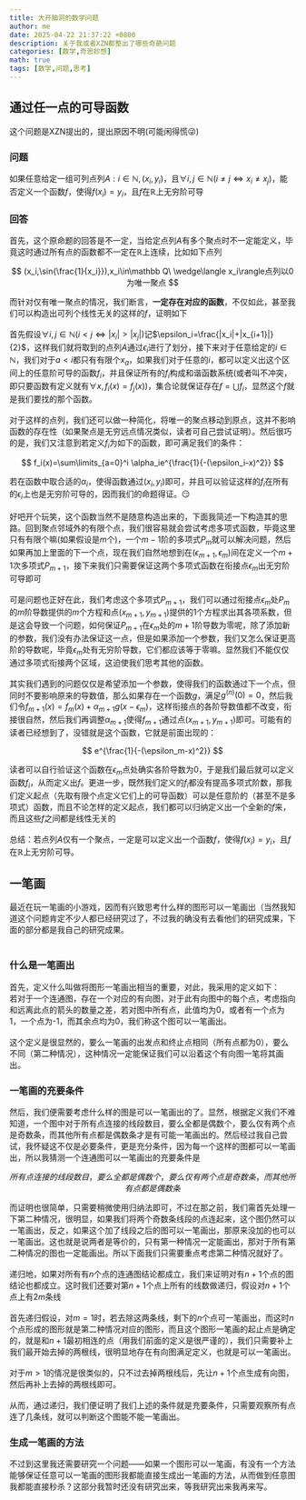 ```yaml
---
title: 大开脑洞的数学问题
author: me
date: 2025-04-22 21:37:22 +0800
description: 关于我或者XZN都整出了哪些奇葩问题
categories: [数学,奇思妙想]
math: true
tags: [数学,问题,思考]
---
```

## 通过任一点的可导函数

这个问题是XZN提出的，提出原因不明(可能闲得慌😜)

### 问题

如果任意给定一组可列点列$A:i\in\mathbb N,(x_i,y_i)$，且$\forall i,j\in\mathbb N(i\neq j\Longleftrightarrow x_i\neq x_j)$，能否定义一个函数$f$，使得$f(x_i)=y_i$，且$f$在$\mathbb R$上无穷阶可导

### 回答

首先，这个原命题的回答是不一定，当给定点列$A$有多个聚点时不一定能定义，毕竟这时通过所有点的函数都不一定在$\mathbb R$上连续，比如如下点列

$$
(x_i,\sin{\frac{1}{x_i}}),x_i\in\mathbb Q\ \wedge\langle x_i\rangle点列以0为唯一聚点
$$

而针对仅有唯一聚点的情况，我们断言，**一定存在对应的函数**，不仅如此，甚至我们可以构造出可列个线性无关的这样的$f$，证明如下<br><br>
首先假设$\forall i,j\in\mathbb N(i<j\Longleftrightarrow |x_i|>|x_j|)$记$\epsilon_i=\frac{|x_i|+|x_{i+1}|}{2}$，这样我们就将取到的点列$A$通过$\epsilon_i$进行了划分，接下来对于任意给定的$i\in\mathbb N$，我们对于$a<i$都只有有限个$x_a$，如果我们对于任意的$i$，都可以定义出这个区间上的任意阶可导的函数$f_i$，并且保证所有的$f_i$构成和谐函数系统(或者叫不冲突，即只要函数有定义就有$\forall x,f_i(x)=f_j(x)$)，集合论就保证存在$f=\bigcup{f_i}$，显然这个$f$就是我们要找的那个函数。<br><br>
对于这样的点列，我们还可以做一种简化，将唯一的聚点移动到原点，这并不影响函数的存在性（如果聚点是无穷远点情况类似，读者可自己尝试证明）。然后很巧的是，我们又注意到若定义$f_i$为如下的函数，即可满足我们的条件：

$$
f_i(x)=\sum\limits_{a=0}^i \alpha_ie^{\frac{1}{-(\epsilon_i-x)^2}}
$$

若在函数中取合适的$\alpha_i$，使得函数通过$(x_i,y_i)$即可，并且可以验证这样的$f_i$在所有的$\epsilon_i$上也是无穷阶可导的，因而我们的命题得证。😏<br><br>
好吧开个玩笑，这个函数当然不是随意构造出来的，下面我简述一下构造其的思路。回到聚点邻域外的有限个点，我们很容易就会尝试考虑多项式函数，毕竟这里只有有限个嘛(如果假设是$m$个)，一个$m-1$阶的多项式$P_m$就可以解决问题，然后如果再加上里面的下一个点，现在我们自然地想到在$(\epsilon_{m+1},\epsilon_m)$间在定义一个$m+1$次多项式$P_{m+1}$，接下来我们只需要保证这两个多项式函数在衔接点$\epsilon_m$出无穷阶可导即可<br><br>
可是问题也正好在此，我们考虑这个多项式$P_{m+1}$，我们可以通过衔接点$\epsilon_m$处$P_m$的$m$阶导数提供的$m$个方程和点$(x_{m+1},y_{m+1})$提供的$1$个方程求出其各项系数，但是这会导致一个问题，如何保证$P_{m+1}$在$\epsilon_m$处的$m+1$阶导数为零呢，除了添加新的参数，我们没有办法保证这一点，但是如果添加一个参数，我们又怎么保证更高阶的导数呢，毕竟$\epsilon_m$处有无穷阶导数，它们都应该等于零嘛。显然我们不能仅仅通过多项式衔接两个区域，这迫使我们思考其他的函数。<br><br>
其实我们遇到的问题仅仅是希望添加一个参数，使得我们的函数通过下一个点，但同时不要影响原来的导数值，那么如果存在一个函数$g$，满足$g^{(n)}(0)=0$，然后我们令$f_{m+1}(x)=f_m(x)+\alpha_{m+1} g(x-\epsilon_m)$，这样衔接点的各阶导数值都不改变，衔接很自然，然后我们再调整$\alpha_{m+1}$使得$f_{m+1}$通过点$(x_{m+1},y_{m+1})$即可。可能有的读者已经想到了，没错就是这个函数，它就是前面出现的：

$$
e^{\frac{1}{-(\epsilon_m-x)^2}}
$$

读者可以自行验证这个函数在$\epsilon_m$点处确实各阶导数为0，于是我们最后就可以定义函数$f_i$，从而定义出$f$。更进一步，既然我们定义的$f_i$都没有提高多项式阶数，那我们定义起点（先取有限个点定义它们上的可导函数）可以是任意阶的（甚至不是多项式）函数，而且不论怎样的定义起点，我们都可以归纳定义出一个全新的$f$来，而且这些$f$之间都是线性无关的<br><br>
总结：若点列$A$仅有一个聚点，一定是可以定义出一个函数$f$，使得$f(x_i)=y_i$，且$f$在$\mathbb R$上无穷阶可导。
## 一笔画
最近在玩一笔画的小游戏，因而有兴致思考什么样的图形可以一笔画出（当然我知道这个问题肯定不少人都已经研究过了，不过我的确没有去看他们的研究成果，下面的部分都是我自己的研究成果。<br><br>
### 什么是一笔画出
首先，定义什么叫做将图形一笔画出相当的重要，对此，我采用的定义如下：<br>
若对于一个连通图，存在一个对应的有向图，对于此有向图中的每个点，考虑指向和远离此点的箭头的数量之差，若对图中所有点，此值均为0，或者有一个点为1，一个点为-1，而其余点均为0，我们称这个图可以一笔画出。<br><br>
这个定义是很显然的，要么一笔画的出发点和终止点相同（所有点都为0），要么不同（第二种情况），这种情况一定能保证我们可以沿着这个有向图一笔将其画出。
### 一笔画的充要条件
然后，我们便需要考虑什么样的图是可以一笔画出的了。显然，根据定义我们不难知道，一个图中对于所有点连接的线段数目，要么全都是偶数个，要么仅有两个点是奇数条，而其他所有点都是偶数条才是有可能一笔画出的。然后经过我自己尝试，我怀疑这不仅是必要条件，更是充分条件，因为每一个这样的图都可以一笔画出，所以我猜测一个连通图可以一笔画出的充要条件是

$$
所有点连接的线段数目，要么全都是偶数个，要么仅有两个点是奇数条，而其他所有点都是偶数条
$$

而证明也很简单，只需要稍微使用归纳法即可，不过在那之前，我们需首先处理一下第二种情况，很明显，如果我们将两个奇数条线段的点连起来，这个图仍然可以一笔画出，反之，如果这个加了线段之后的图可以一笔画出，那原来没加的也可以一笔画出。这也就是说两者是等价的，只有第一种情况一定能画出，那对于所有第二种情况的图也一定能画出。所以下面我们只需要重点考虑第二种情况就好了。<br><br>
递归地，如果对所有有$n$个点的连通图结论都成立，我们来证明对有$n+1$个点的图结论也都成立。这时我们还要对第$n+1$个点上所有的线数做递归，假设对$n+1$个点上有$2m$条线<br><br>
首先递归假设，对$m=1$时，若去除这两条线，剩下的$n$个点可一笔画出，而这时$n$个点形成的图形就是第二种情况对应的图形，而且这个图形一笔画的起止点是确定的，就是和$n+1$最初相连的点（用我们前面的定义是很严谨的），我们只需要补上我们最开始去掉的两根线，很明显地存在有向图满足定义，也就是可以一笔画出。<br><br>
对于$m>1$的情况是很类似的，只不过去掉两根线后，先让$n+1$个点生成有向图，然后再补上去掉的两根线即可。<br><br>
从而，通过递归，我们便证明了我们上述的条件就是充要条件，只需要观察所有点连了几条线，就可以判断这个图能不能一笔画出。
### 生成一笔画的方法
不过到这里我还需要研究一个问题——如果一个图形可以一笔画，有没有一个方法能够保证任意可以一笔画的图形我都能直接生成出一笔画的方法，从而做到任意图我都能直接秒杀？这部分我暂时还没有研究出来，等我研究出来我再来写。